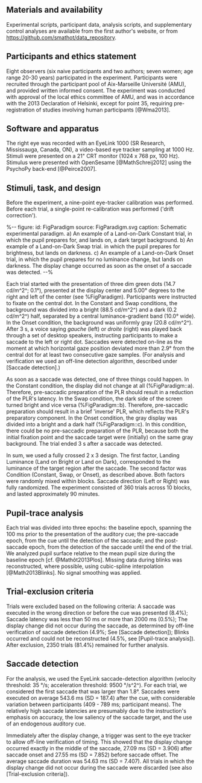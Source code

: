 ## Materials and availability

Experimental scripts, participant data, analysis scripts, and supplementary control analyses are available from the first author's website, or from <https://github.com/smathot/data_repository>.

## Participants and ethics statement

Eight observers (six naive participants and two authors; seven women; age range 20-30 years) participated in the experiment. Participants were recruited through the participant pool of Aix-Marseille Université (AMU), and provided written informed consent. The experiment was conducted with approval of the local ethics committee of AMU, and was in accordance with the 2013 Declaration of Helsinki, except for point 35, requiring pre-registration of studies involving human participants [@Wma2013].

## Software and apparatus

The right eye was recorded with an EyeLink 1000 (SR Research, Mississauga, Canada, ON), a video-based eye tracker sampling at 1000 Hz. Stimuli were presented on a 21" CRT monitor (1024 x 768 px, 100 Hz). Stimulus were presented with OpenSesame [@MathSchreij2012] using the PsychoPy back-end [@Peirce2007].

## Stimuli, task, and design

Before the experiment, a nine-point eye-tracker calibration was performed. Before each trial, a single-point re-calibration was performed ('drift correction').

%--
figure:
 id: FigParadigm
 source: FigParadigm.svg
 caption: Schematic experimental paradigm. a) An example of a Land-on-Dark Constant trial, in which the pupil prepares for, and lands on, a dark target background. b) An example of a Land-on-Dark Swap trial. in which the pupil prepares for brightness, but lands on darkness. c) An example of a Land-on-Dark Onset trial, in which the pupil prepares for no luminance change, but lands on darkness. The display change occurred as soon as the onset of a saccade was detected.
--%

Each trial started with the presentation of three dim green dots (14.7 cd/m^2^; 0.1°), presented at the display center and 5.00° degrees to the right and left of the center (see %FigParadigm). Participants were instructed to fixate on the central dot. In the Constant and Swap conditions, the background was divided into a bright (88.5 cd/m^2^) and a dark (0.2 cd/m^2^) half, separated by a central luminance-gradient band (10.0° wide). In the Onset condition, the background was uniformly gray (20.8 cd/m^2^). After 3 s, a voice saying *gauche* (left) or *droite* (right) was played back through a set of desktop speakers, instructing participants to make a saccade to the left or right dot. Saccades were detected on-line as the moment at which horizontal gaze position deviated more than 2.9° from the central dot for at least two consecutive gaze samples. (For analysis and verification we used an off-line detection algorithm, described under [Saccade detection].)

As soon as a saccade was detected, one of three things could happen. In the Constant condition, the display did not change at all (%FigParadigm::a). Therefore, pre-saccadic preparation of the PLR should result in a reduction of the PLR's latency. In the Swap condition, the dark side of the screen turned bright and vice versa (%FigParadigm::b). Therefore, pre-saccadic preparation should result in a brief 'inverse' PLR, which reflects the PLR's preparatory component. In the Onset condition, the gray display was divided into a bright and a dark half (%FigParadigm::c). In this condition, there could be no pre-saccadic preparation of the PLR, because both the initial fixation point and the saccade target were (initially) on the same gray background. The trial ended 3 s after a saccade was detected.

In sum, we used a fully crossed 2 x 3 design. The first factor, Landing Luminance (Land on Bright or Land on Dark), corresponded to the luminance of the target region after the saccade. The second factor was Condition (Constant, Swap, or Onset), as described above. Both factors were randomly mixed within blocks. Saccade direction (Left or Right) was fully randomized. The experiment consisted of 360 trials across 10 blocks, and lasted approximately 90 minutes.

## Pupil-trace analysis

Each trial was divided into three epochs: the baseline epoch, spanning the 100 ms prior to the presentation of the auditory cue; the pre-saccade epoch, from the cue until the detection of the saccade; and the post-saccade epoch, from the detection of the saccade until the end of the trial. We analyzed pupil surface relative to the mean pupil size during the baseline epoch [cf. @Mathôt2013Plos]. Missing data during blinks was reconstructed, where possible, using cubic-spline interpolation [@Math2013Blinks]. No signal smoothing was applied.

## Trial-exclusion criteria

Trials were excluded based on the following criteria: A saccade was executed in the wrong direction or before the cue was presented (8.4%); Saccade latency was less than 50 ms or more than 2000 ms (0.5%); The display change did not occur during the saccade, as determined by off-line verification of saccade detection (4.9%; See [Saccade detection]); Blinks occurred and could not be reconstructed (4.5%, see [Pupil-trace analysis]). After exclusion, 2350 trials (81.4%) remained for further analysis.

## Saccade detection

For the analysis, we used the EyeLink saccade-detection algorithm (velocity threshold: 35 °/s; acceleration threshold: 9500 °/s^2^). For each trial, we considered the first saccade that was larger than 1.8°. Saccades were executed on average 543.6 ms (SD = 187.4) after the cue, with considerable variation between participants (409 - 789 ms; participant means). The relatively high saccade latencies are presumably due to the instruction's emphasis on accuracy, the low saliency of the saccade target, and the use of an endogenous auditory cue.

Immediately after the display change, a trigger was sent to the eye tracker to allow off-line verification of timing. This showed that the display change occurred exactly in the middle of the saccade, 27.09 ms (SD = 3.906) after saccade onset and 27.55 ms (SD = 7.852) before saccade offset. The average saccade duration was 54.63 ms (SD = 7.407). All trials in which the display change did not occur during the saccade were discarded (see also [Trial-exclusion criteria]).
